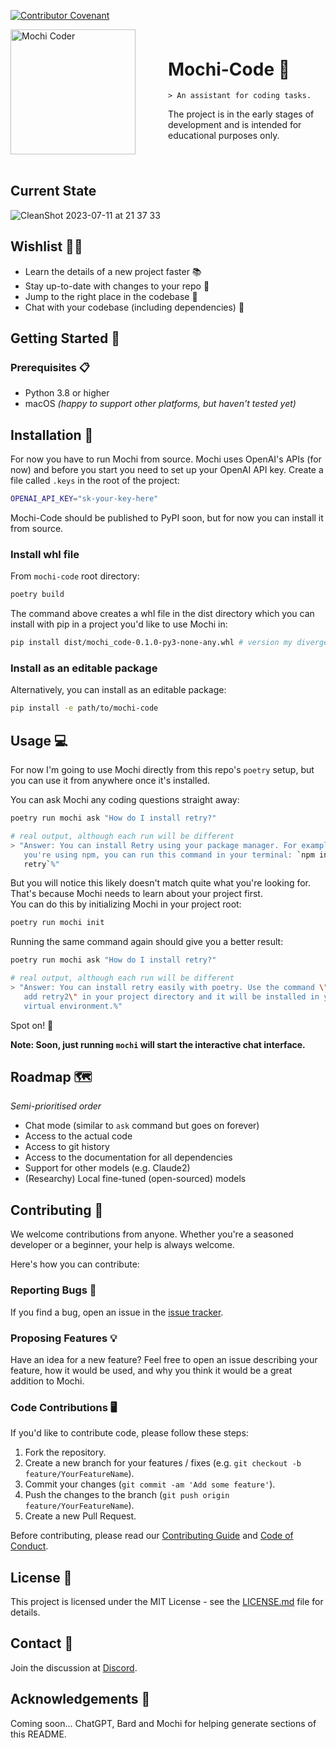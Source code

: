 [![Contributor Covenant](https://img.shields.io/badge/Contributor%20Covenant-2.1-4baaaa.svg)](CODE_OF_CONDUCT.md)

<div style="display: flex; align-items: center;">
   <div style="flex: 1;">
    <!-- Image -->
    <img src="https://github.com/MetaphoraStudios/mochi-code/assets/178898/441777f2-1670-4f7b-81a4-690f6056a1b3"
       alt="Mochi Coder" width="200" align="left">
  </div>
  <div style="flex: 1;">
    <!-- Text content -->
    <h1>Mochi-Code 👋</h1>

    > An assistant for coding tasks.

   The project is in the early stages of development and is intended for
    educational purposes only.
  </div>
</div>

<br/>

## Current State

![CleanShot 2023-07-11 at 21 37 33](https://github.com/MetaphoraStudios/mochi-code/assets/178898/b613cf9d-4ff8-44a6-abc2-1492e3664f15)

## Wishlist 🧞‍♂️

- Learn the details of a new project faster 📚
- Stay up-to-date with changes to your repo 🔔
- Jump to the right place in the codebase 🔦
- Chat with your codebase (including dependencies) 💬

## Getting Started 🚀

### Prerequisites 📋

- Python 3.8 or higher
- macOS _(happy to support other platforms, but haven't tested yet)_

## Installation 🔧

For now you have to run Mochi from source.
Mochi uses OpenAI's APIs (for now) and before you start you need to set up your
OpenAI API key. Create a file called `.keys` in the root of the project:

```bash
OPENAI_API_KEY="sk-your-key-here"
```

Mochi-Code should be published to PyPI soon, but for now you can install it from
source.

### Install whl file

From `mochi-code` root directory:

```bash
poetry build
```

The command above creates a whl file in the dist directory which you can install
with pip in a project you'd like to use Mochi in:

```bash
pip install dist/mochi_code-0.1.0-py3-none-any.whl # version my diverge!
```

### Install as an editable package

Alternatively, you can install as an editable package:

```bash
pip install -e path/to/mochi-code
```

## Usage 💻

For now I'm going to use Mochi directly from this repo's `poetry` setup, but you
can use it from anywhere once it's installed.

You can ask Mochi any coding questions straight away:

```bash
poetry run mochi ask "How do I install retry?"

# real output, although each run will be different
> "Answer: You can install Retry using your package manager. For example, if
   you're using npm, you can run this command in your terminal: `npm install
   retry`%"
```

But you will notice this likely doesn't match quite what you're looking for.
That's because Mochi needs to learn about your project first.  
You can do this by initializing Mochi in your project root:

```bash
poetry run mochi init
```

Running the same command again should give you a better result:

```bash
poetry run mochi ask "How do I install retry?"

# real output, although each run will be different
> "Answer: You can install retry easily with poetry. Use the command \"poetry
   add retry2\" in your project directory and it will be installed in your
   virtual environment.%"
```

Spot on! 🎯

**Note: Soon, just running `mochi` will start the interactive chat interface.**

## Roadmap 🗺

_Semi-prioritised order_

- Chat mode (similar to `ask` command but goes on forever)
- Access to the actual code
- Access to git history
- Access to the documentation for all dependencies
- Support for other models (e.g. Claude2)
- (Researchy) Local fine-tuned (open-sourced) models

## Contributing 🤝

We welcome contributions from anyone.
Whether you're a seasoned developer or a beginner, your help is always welcome.

Here's how you can contribute:

### Reporting Bugs 🐛

If you find a bug, open an issue in the
[issue tracker](https://github.com/MetaphoraStudios/mochi-code/issues).

### Proposing Features 💡

Have an idea for a new feature? Feel free to open an issue describing your
feature, how it would be used, and why you think it would be a great addition to
Mochi.

### Code Contributions 🖥

If you'd like to contribute code, please follow these steps:

1. Fork the repository.
2. Create a new branch for your features / fixes (e.g.
   `git checkout -b feature/YourFeatureName`).
3. Commit your changes (`git commit -am 'Add some feature'`).
4. Push the changes to the branch (`git push origin feature/YourFeatureName`).
5. Create a new Pull Request.

Before contributing, please read our
[Contributing Guide](https://github.com/MetaphoraStudios/mochi-code/blob/main/CONTRIBUTING.md)
and
[Code of Conduct](https://github.com/MetaphoraStudios/mochi-code/blob/main/CODE_OF_CONDUCT.md).

## License 📝

This project is licensed under the MIT License - see the
[LICENSE.md](https://github.com/MetaphoraStudios/mochi-code/blob/main/LICENSE.md)
file for details.

## Contact 📧

Join the discussion at [Discord](https://discord.gg/kyy5ncWsMa).

## Acknowledgements 🙏

Coming soon...
ChatGPT, Bard and Mochi for helping generate sections of this README.
